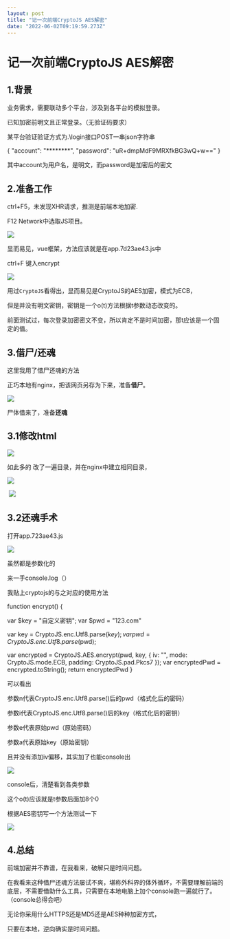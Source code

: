 ```yaml
---
layout: post
title: "记一次前端CryptoJS AES解密"
date: "2022-06-02T09:19:59.273Z"
---
```

记一次前端CryptoJS AES解密
===================

1.背景
----

业务需求，需要联动多个平台，涉及到各平台的模拟登录。

已知加密前明文且正常登录。（无验证码要求）

某平台验证验证方式为.\\login接口POST一串json字符串

{
    "account": "\*\*\*\*\*\*\*\*",
    "password": "uR+dmpMdF9MRXfkBG3wQ+w=="
}

其中account为用户名，是明文，而password是加密后的密文

2.准备工作
------

ctrl+F5，未发现XHR请求，推测是前端本地加密.

F12 Network中选取JS项目。

![](https://img2022.cnblogs.com/blog/1910527/202206/1910527-20220602144353555-1927991338.png)

显而易见，vue框架，方法应该就是在app.7d23ae43.js中

ctrl+F 键入encrypt

![](https://img2022.cnblogs.com/blog/1910527/202206/1910527-20220602144411475-640695657.png)

用过`CryptoJS`看得出，显而易见是CryptoJS的AES加密，模式为ECB，

但是并没有明文密钥，密钥是一个o(t)方法根据t参数动态改变的。

前面测试过，每次登录加密密文不变，所以肯定不是时间加密，那t应该是一个固定的值。

3.借尸/还魂
-------

这里我用了借尸还魂的方法

正巧本地有nginx，把该网页另存为下来，准备**借尸**。

![](https://img2022.cnblogs.com/blog/1910527/202206/1910527-20220602144504074-880442728.png)

尸体借来了，准备**还魂**

3.1修改html
---------

![](https://img2022.cnblogs.com/blog/1910527/202206/1910527-20220602144526661-781564375.png)

如此多的<link/> 改了一遍目录，并在nginx中建立相同目录，

![](https://img2022.cnblogs.com/blog/1910527/202206/1910527-20220602144551007-964587126.png)

 ![](https://img2022.cnblogs.com/blog/1910527/202206/1910527-20220602144557260-2017870050.png)

3.2还魂手术
-------

打开app.723ae43.js

![](https://img2022.cnblogs.com/blog/1910527/202206/1910527-20220602144615097-1284987655.png)

虽然都是参数化的

来一手console.log（）

我贴上cryptojs的与之对应的使用方法

function encrypt() {
  
  var $key = "自定义密钥";
  var $pwd = "123.com"
  
  var key = CryptoJS.enc.Utf8.parse($key);
  var pwd = CryptoJS.enc.Utf8.parse($pwd);

  var encrypted = CryptoJS.AES.encrypt(pwd, key, {
    iv: "",
    mode: CryptoJS.mode.ECB,
    padding: CryptoJS.pad.Pkcs7
  });
  var encryptedPwd = encrypted.toString();
  return encryptedPwd
  }

可以看出

参数n代表CryptoJS.enc.Utf8.parse()后的pwd（格式化后的密码）

参数i代表CryptoJS.enc.Utf8.parse()后的key（格式化后的密钥）

参数e代表原始pwd（原始密码）

参数a代表原始key（原始密钥）

且并没有添加iv偏移，其实加了也能console出

![](https://img2022.cnblogs.com/blog/1910527/202206/1910527-20220602144647685-828980013.png)

console后，清楚看到各类参数

这个o(t)应该就是t参数后面加8个0

根据AES密钥写一个方法测试一下

![](https://img2022.cnblogs.com/blog/1910527/202206/1910527-20220602144656716-898716787.png)

4.总结
----

前端加密并不靠谱，在我看来，破解只是时间问题。

在我看来这种借尸还魂方法屡试不爽，堪称外科界的体外循环，不需要理解前端的底层，不需要借助什么工具，只需要在本地电脑上加个console跑一遍就行了。（console总得会吧）

无论你采用什么HTTPS还是MD5还是AES种种加密方式，

只要在本地，逆向确实是时间问题。
